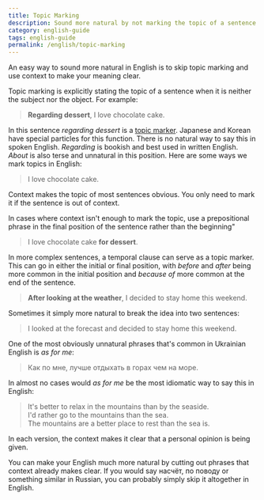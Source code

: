 ```yaml
---
title: Topic Marking
description: Sound more natural by not marking the topic of a sentence.
category: english-guide
tags: english-guide
permalink: /english/topic-marking 
---
```


An easy way to sound more natural in English is to skip topic marking and use context to make your meaning clear. 

Topic marking is explicitly stating the topic of a sentence when it is neither the subject nor the object. For example:

> **Regarding dessert**, I love chocolate cake.

In this sentence *regarding dessert* is a [topic marker][0]. Japanese and Korean have special particles for this function. There is no natural way to say this in spoken English. *Regarding* is bookish and best used in written English. *About* is also terse and unnatural in this position. Here are some ways we mark topics in English:

> I love chocolate cake.

Context makes the topic of most sentences obvious. You only need to mark it if the sentence is out of context.

In cases where context isn't enough to mark the topic, use a prepositional phrase in the final position of the sentence rather than the beginning"

> I love chocolate cake **for dessert**.

In more complex sentences, a temporal clause can serve as a topic marker. This can go in either the initial or final position, with *before* and *after* being more common in the initial position and *because of* more common at the end of the sentence.

> **After looking at the weather**, I decided to stay home this weekend.

Sometimes it simply more natural to break the idea into two sentences: 

> I looked at the forecast</u> and decided to stay home this weekend.

One of the most obviously unnatural phrases that's common in Ukrainian English is *as for me*:

> Как по мне, лучше отдыхать в горах чем на море.

In almost no cases would *as for me* be the most idiomatic way to say this in English:

> It's better to relax in the mountains than by the seaside.    
> I'd rather go to the mountains than the sea.    
> The mountains are a better place to rest than the sea is.  

In each version, the context makes it clear that a personal opinion is being given.

You can make your English much more natural by cutting out phrases that context already makes clear. If you would say насчёт, по поводу or something similar in Russian, you can probably simply skip it altogether in English.

[0]: https://en.wikipedia.org/wiki/Topic_marker

